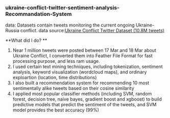 ### ukraine-conflict-twitter-sentiment-analysis-Recommandation-System

data: Datasets contain tweets monitoring the current ongoing Ukraine-Russia conflict. 
data source:[Ukraine Conflict Twitter Dataset (10.8M tweets)](https://www.kaggle.com/datasets/bwandowando/ukraine-russian-crisis-twitter-dataset-1-2-m-rows/code)

**What did I do? **
1. Near 1 million tweets were posted between 17 Mar and 18 Mar about Ukraine Conflict, I converted them into Feather File Format for fast processing purpose, and less ram usage.
2. I used certain text mining techniques, including tokenization, sentiment analysis, keyword visualization (wordcloud maps), and ordinary exploartion (location, time distributions)
3. I also built a recommendation system for recommending 10 most sentimentally alike tweets based on their cosine similarity
4. I applied most popular classifier methods (including SVM, random forest, decision tree, naive bayes, gradient boost and xgboost) to build predictive models that predict the sentiment of the tweets, and SVM model provides the best accuracy (99%)
